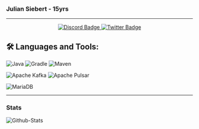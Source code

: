 ### Julian Siebert - 15yrs

---
<div id="badges" align="center">
  <a href="https://discordapp.com/users/652574214729236490">
    <img src="https://img.shields.io/badge/Discord-gray?style=for-the-badge&logo=discord&logoColor=white" alt="Discord Badge"/>
  </a>
  <a href="https://twitter.com/verklicktl">
    <img src="https://img.shields.io/badge/Twitter-blue?style=for-the-badge&logo=twitter&logoColor=white" alt="Twitter Badge"/>
  </a>
</div>

## 🛠️ Languages and Tools:
![Java](https://img.shields.io/badge/java-%23ED8B00.svg?style=for-the-badge&logo=java&logoColor=white)
![Gradle](https://img.shields.io/badge/gradle-%232589cc.svg?style=for-the-badge&logo=gradle&logoColor=white)
![Maven](https://img.shields.io/badge/maven-%23cc6225.svg?style=for-the-badge&logo=apachemaven&logoColor=white)

![Apache Kafka](https://img.shields.io/badge/apache%20kafka-%23cc6225.svg?style=for-the-badge&logo=apachekafka&logoColor=white)
![Apache Pulsar](https://img.shields.io/badge/apache%20pulsar-%2300a6ff.svg?style=for-the-badge&logo=apachepulsar&logoColor=white)

![MariaDB](https://img.shields.io/badge/mariadb-%23334dab.svg?style=for-the-badge&logo=mariadb&logoColor=white)

---
### Stats

![Github-Stats](https://github-readme-stats.vercel.app/api?username=julian-siebert&show_icons=true&theme=dracula)
